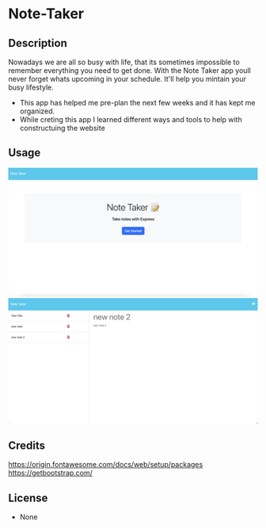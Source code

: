# Note-Taker

## Description

Nowadays we are all so busy with life, that its sometimes impossible to remember everything you need to get done. 
With the Note Taker app youll never forget whats upcoming in your schedule. It'll help you mintain your busy lifestyle.

- This app has helped me pre-plan the next few weeks and it has kept me organized.
- While creting this app I learned different ways and tools to help with constructuing the website

## Usage

![alt text](./public/img/Screenshot%202023-07-06%20at%205.31.18%20PM.png)
![alt text](./public/img/Screenshot%202023-07-06%20at%205.29.10%20PM.png)

## Credits

https://origin.fontawesome.com/docs/web/setup/packages
https://getbootstrap.com/

## License 

- None